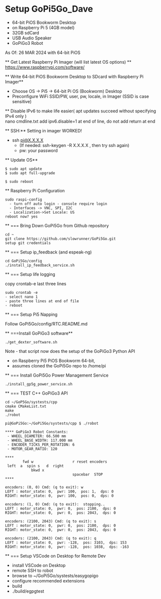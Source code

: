 # Setup GoPi5Go_Dave 

- 64-bit PiOS Bookworm Desktop 
- on Raspberry Pi 5 (4GB model)
- 32GB sdCard
- USB Audio Speaker
- GoPiGo3 Robot

As Of: 26 MAR 2024 with 64-bit PiOS  

** Get Latest Raspberry Pi Imager (will list latest OS options) **  
https://www.raspberrypi.com/software/  

** Write 64-bit PiOS Bookworm Desktop to SDcard with Raspberry Pi Imager**  
  - Choose OS -> Pi5 ->  64-bit Pi OS (Bookworm) Desktop  
  - Preconfigure WiFi SSID/PW, user, pw, locale, in Imager (SSID is case sensitive)  

** Disable IPv6 to make life easier( apt updates succeed without specifying IPv4 only )  
nano cmdline.txt  add ipv6.disable=1 at end of line, do not add return at end  


** SSH:**   Setting in imager WORKED!  
 - ssh pi@X.X.X.X   
   - (If needed:  ssh-keygen -R X.X.X.X  , then try ssh again)  
   - pw: your password  


** Update OS**  

```
$ sudo apt update
$ sudo apt full-upgrade

$ sudo reboot
```


** Raspberry Pi Configuration  

```
sudo raspi-config
  - turn off auto login - console require login
  - Interfaces -> VNC, SPI, I2C
  - Localization->Set Locale: US
reboot now? yes
```

** === Bring Down GoPi5Go from Github repository  

```
cd ~
git clone https://github.com/slowrunner/GoPi5Go.git
setup git credentials
```

** === Setup ip_feedback (and espeak-ng)  

```
cd GoPi5Go/config
./install_ip_feedback_service.sh
```


** === Setup life logging

copy crontab-e last three lines  

```
sudo crontab -e
- select nano 1
- paste three lines at end of file
- reboot
```


** === Setup Pi5 Napping  

Follow GoPi5Go/config/RTC.README.md  


** ===Install GoPiGo3 software**  

```
./get_dexter_software.sh
```

Note - that script now does the setup of the GoPiGo3 Python API  
- on Raspberry Pi5 PiOS Bookworm 64-bit,  
- assumes cloned the GoPi5Go repo to /home/pi  

** === Install GoPi5Go Power Management Service  

```
./install_gp5g_power_service.sh
```

** === TEST C++ GoPiGo3 API

```
cd ~/GoP5Go/systests/cpp
cmake CMakeList.txt
make
./robot

pi@GoPi5Go:~/GoPi5Go/systests/cpp $ ./robot

**** GoPiGo3 Robot Constants:
 - WHEEL_DIAMETER: 66.500 mm
 - WHEEL_BASE_WIDTH: 117.000 mm
 - ENCODER_TICKS_PER_ROTATION: 6
 - MOTOR_GEAR_RATIO: 120

****
        fwd w                  r reset encoders 
 left  a  spin s   d  right
            bkwd x 
                               spacebar  STOP
****

encoders: (0, 0) Cmd: (q to exit): w
LEFT : motor_state: 0,  pwr: 100,  pos: 1,  dps: 0
RIGHT: motor_state: 0,  pwr: 100,  pos: 0,  dps: 0

encoders: (1, 0) Cmd: (q to exit):  stopping..
LEFT : motor_state: 0,  pwr: 0,  pos: 2100,  dps: 0
RIGHT: motor_state: 0,  pwr: 0,  pos: 2043,  dps: 0

encoders: (2100, 2043) Cmd: (q to exit): s
LEFT : motor_state: 0,  pwr: 0,  pos: 2100,  dps: 0
RIGHT: motor_state: 0,  pwr: 0,  pos: 2043,  dps: 0

encoders: (2100, 2043) Cmd: (q to exit): q
LEFT : motor_state: 0,  pwr: -128,  pos: 3103,  dps: 153
RIGHT: motor_state: 0,  pwr: -128,  pos: 1038,  dps: -163
```

** === Setup VSCode on Desktop for Remote Dev 
- install VSCode on Desktop
- remote SSH to robot
- browse to ~/GoPi5Go/systests/easygopigo
- configure recommended extensions
- build
- ./build/egpgtest

